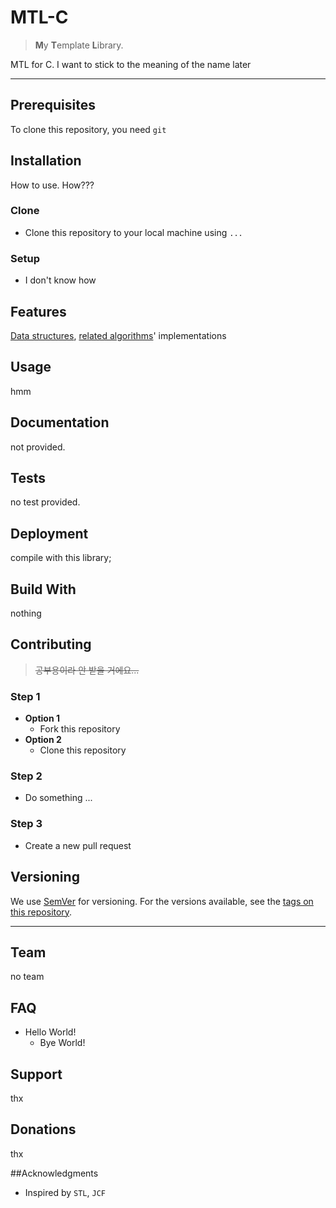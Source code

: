 # MTL-C
>  **M**y **T**emplate **L**ibrary.

MTL for C. I want to stick to the meaning of the name later



***



## Prerequisites

To clone this repository, you need `git`



## Installation

How to use. How???

### Clone

- Clone this repository to your local machine using `...`

### Setup

- I don't know how



## Features

[Data structures](https://en.wikipedia.org/wiki/List_of_data_structures), [related algorithms](https://en.wikipedia.org/wiki/List_of_terms_relating_to_algorithms_and_data_structures)' implementations



## Usage

hmm



## Documentation

not provided.



## Tests

no test provided.



## Deployment

compile with this library;



## Build With

nothing



## Contributing

> ~~공부용이라 안 받을 거에요...~~

### Step 1

- **Option 1**
  - Fork this repository
- **Option 2**
  - Clone this repository

### Step 2

- Do something ...

### Step 3

- Create a new pull request



## Versioning

We use [SemVer](http://semver.org/) for versioning. For the versions available, see the [tags on this repository](https://github.com/your/project/tags).



***



## Team

no team



## FAQ

- Hello World!
  - Bye World!



## Support

thx



## Donations

thx



##Acknowledgments

- Inspired by `STL`, `JCF`